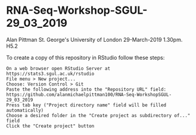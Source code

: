 # RNA-Seq-Workshop-SGUL-29_03_2019


Alan Pittman
St. George's University of London
29-March-2019
1.30pm. H5.2

To create a copy of this repository in RStudio follow these steps:

    On a web browser open RStudio Server at https://stats3.sgul.ac.uk/rstudio
    File menu > New project...
    Choose: Version Control > Git
    Paste the following address into the "Repository URL" field: https://github.com/alanmichaelpittman100/RNA-Seq-WorkshopSGUL-29_03_2019
    Press tab key ("Project directory name" field will be filled automatically)
    Choose a desired folder in the "Create project as subdirectory of..." field
    Click the "Create project" button
